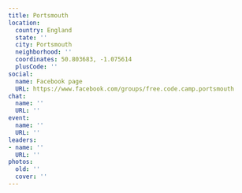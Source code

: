 ```yaml
---
title: Portsmouth
location:
  country: England
  state: ''
  city: Portsmouth
  neighborhood: ''
  coordinates: 50.803683, -1.075614
  plusCode: ''
social:
  name: Facebook page
  URL: https://www.facebook.com/groups/free.code.camp.portsmouth
chat:
  name: ''
  URL: ''
event:
  name: ''
  URL: ''
leaders:
- name: ''
  URL: ''
photos:
  old: ''
  cover: ''
---
```

